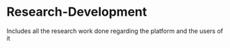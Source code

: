 # Research-Development
Includes all the research work done regarding the platform and the users of it
